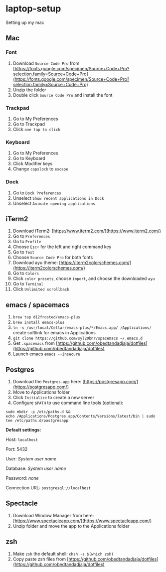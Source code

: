 # laptop-setup
Setting up my mac

## Mac

### Font

1. Download `Source Code Pro` from [https://fonts.google.com/specimen/Source+Code+Pro?selection.family=Source+Code+Pro](https://fonts.google.com/specimen/Source+Code+Pro?selection.family=Source+Code+Pro)
2. Unzip the folder
3. Double click `Source Code Pro` and install the font

### Trackpad

1. Go to My Preferences
2. Go to Trackpad
3. Click `one tap to click`

### Keyboard

1. Go to My Preferences
2. Go to Keyboard
3. Click Modifier keys
4. Change `capslock` to `escape`

### Dock

1. Go to `Dock Preferences`
2. Unselect `Show recent applications in Dock`
3. Unselect `Animate opening applications`

## iTerm2

1. Download iTerm2: [https://www.iterm2.com/](https://www.iterm2.com/)
2. Go to `Preferences`
3. Go to `Profile`
4. Choose `Esc+` for the left and right command key
5. Go to `Text`
6. Choose `Source Code Pro` for both fonts
7. Download ayu theme: [https://iterm2colorschemes.com/](https://iterm2colorschemes.com/)
8. Go to `Colors`
9. Click `color presets`, choose `import`, and choose the downloaded `ayu`
10. Go to `Terminal`
11. Click `Unlimited scrollback`

## emacs / spacemacs

1. `brew tap d12frosted/emacs-plus`
2. `brew install emacs-plus`
3. `ln -s /usr/local/Cellar/emacs-plus/*/Emacs.app/ /Applications/` create softlink for emacs in Applications
4. `git clone https://github.com/syl20bnr/spacemacs ~/.emacs.d`
5. Get `.spacemacs` from [https://github.com/obedtandadjaja/dotfiles](https://github.com/obedtandadjaja/dotfiles)
6. Launch emacs `emacs --insecure`

## Postgres

1. Download the `Postgres.app` here: [https://postgresapp.com/](https://postgresapp.com/)
2. Move to Applications folder
3. Click `Initialize` to create a new server
4. Configure `$PATH` to use command line tools (optional): 
```
sudo mkdir -p /etc/paths.d &&
echo /Applications/Postgres.app/Contents/Versions/latest/bin | sudo tee /etc/paths.d/postgresapp
```

**Default settings:**

Host: `localhost`

Port: 5432

User: *System user name*
  
Database: *System user name*
  
Password: *none*
  
Connection URL: `postgresql://localhost`

## Spectacle

1. Download Window Manager from here: [https://www.spectacleapp.com/](https://www.spectacleapp.com/)
2. Unzip folder and move the app to the Applications folder

## zsh

1. Make `zsh` the default shell: `chsh -s $(which zsh)`
2. Copy paste zsh files from [https://github.com/obedtandadjaja/dotfiles](https://github.com/obedtandadjaja/dotfiles)

